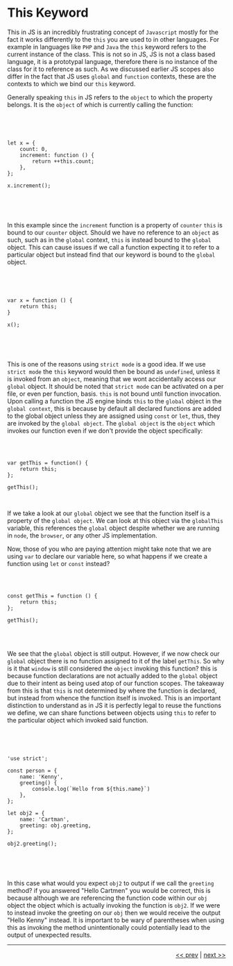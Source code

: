 # This Keyword

This in JS is an incredibly frustrating concept of `Javascript` mostly for the fact it works differently to the `this` you are used to in other languages. For example in languages like `PHP` and `Java` the `this` keyword refers to the current instance of the class. This is not so in JS, JS is not a class based language, it is a prototypal language, therefore there is no instance of the class for it to reference as such. As we discussed earlier JS scopes also differ in the fact that JS uses `global` and `function` contexts, these are the contexts to which we bind our `this` keyword.

Generally speaking `this` in JS refers to the `object` to which the property belongs. It is the `object` of which is currently calling the function:

<br />

<pre>
<code>

let x = {
    count: 0,
    increment: function () {
        return ++this.count;
    },
};

x.increment();

</code>
</pre>

<br />

In this example since the `increment` function is a property of `counter` `this` is bound to our `counter` object. Should we have no reference to an `object` as such, such as in the `global` context, `this` is instead bound to the `global` object. This can cause issues if we call a function expecting it to refer to a particular object but instead find that our keyword is bound to the `global` object.

<br />

<pre>
<code>

var x = function () {
    return this;
}

x();

</code>
</pre>

<br />

This is one of the reasons using `strict mode` is a good idea. If we use `strict mode` the `this` keyword would then be bound as `undefined`, unless it is invoked from an `object`, meaning that we wont accidentally access our `global` object. It should be noted that `strict mode` can be activated on a per file, or even per function, basis.
`this` is not bound until function invocation. Upon calling a function the JS engine binds `this` to the `global` object in the `global context`, this is because by default all declared functions are added to the global object unless they are assigned using `const` or `let`, thus, they are invoked by the `global object`. The `global object` is the `object` which invokes our function even if we don't provide the object specifically:

<br />

<pre>
<code>
var getThis = function() {
    return this;
};

getThis();

</code>
</pre>

If we take a look at our `global` object we see that the function itself is a property of the `global object`. We can look at this object via the `globalThis` variable, this references the `global` object despite whether we are running in `node`, the `browser`, or any other JS implementation.

Now, those of you who are paying attention might take note that we are using `var` to declare our variable here, so what happens if we create a function using `let` or `const` instead?

<br />

<pre>
<code>
const getThis = function () {
    return this;
};

getThis();
</code>
</pre>

<br />

We see that the `global` object is still output. However, if we now check our `global` object there is no function assigned to it of the label `getThis`. So why is it that `window` is still considered the `object` invoking this function?
this is because function declarations are not actually added to the `global` object due to their intent as being used atop of our function scopes. The takeaway from this is that `this` is not determined by where the function is declared, but instead from whence the function itself is invoked. This is an important distinction to understand as in JS it is perfectly legal to reuse the functions we define, we can share functions between objects using `this` to refer to the particular object which invoked said function.

<br />

<pre>
<code>

'use strict';

const person = {
    name: 'Kenny',
    greeting() {
        console.log(`Hello from ${this.name}`)
    },
};

let obj2 = {
    name: 'Cartman',
    greeting: obj.greeting,
};

obj2.greeting();

</code>
</pre>

<br />

In this case what would you expect `obj2` to output if we call the `greeting` method? if you answered "Hello Cartmen" you would be correct, this is because although we are referencing the function code within our `obj` object the object which is actually invoking the function is `obj2`. If we were to instead invoke the greeting on our `obj` then we would receive the output "Hello Kenny" instead. It is important to be wary of parentheses when using this as invoking the method unintentionally could potentially lead to the output of unexpected results. 

---

<div align="right">

[<< prev](./15_execution_contexts.md) | [next >>]()

</div>
